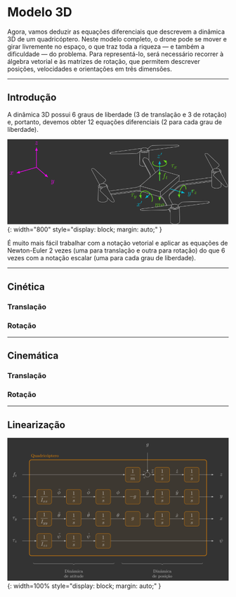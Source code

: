 # Modelo 3D

Agora, vamos deduzir as equações diferenciais que descrevem a dinâmica 3D de um quadricóptero. Neste modelo completo, o drone pode se mover e girar livremente no espaço, o que traz toda a riqueza — e também a dificuldade — do problema. Para representá-lo, será necessário recorrer à álgebra vetorial e às matrizes de rotação, que permitem descrever posições, velocidades e orientações em três dimensões.

---

## Introdução

A dinâmica 3D possui 6 graus de liberdade (3 de translação e 3 de rotação) e, portanto, devemos obter 12 equações diferenciais (2 para cada grau de liberdade).

![](images/3d_drone.svg){: width="800" style="display: block; margin: auto;" }

É muito mais fácil trabalhar com a notação vetorial e aplicar as equações de Newton-Euler 2 vezes (uma para translação e outra para rotação) do que 6 vezes com a notação escalar (uma para cada grau de liberdade).

---

## Cinética

### Translação

### Rotação

---

## Cinemática

### Translação

### Rotação

---

## Linearização

![](images/3d_plant.svg){: width=100% style="display: block; margin: auto;" }
